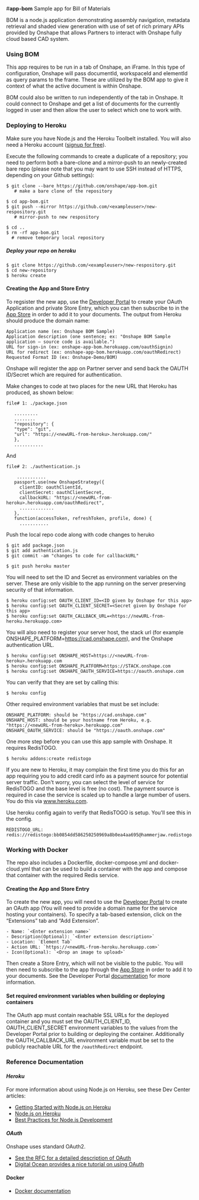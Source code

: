 #**app-bom**
Sample app for Bill of Materials

BOM is a node.js application demonstrating assembly navigation, metadata retrieval and shaded view generation with use of set of rich primary APIs provided by Onshape that allows Partners to interact with Onshape fully cloud based CAD system.

### **Using BOM**
This app requires to be run in a tab of Onshape, an iFrame. In this type of configuration, Onshape will pass documentId, workspaceId and elementId as query params to the frame. These are utilized by the BOM app to give it context of what the active document is within Onshape.

BOM could also be written to run independently of the tab in Onshape. It could connect to Onshape and get a list of documents for the currently logged in user and then allow the user to select which one to work with.


### **Deploying to Heroku**

Make sure you have Node.js and the Heroku Toolbelt installed. You will also need a Heroku account ([signup for free](https://www.heroku.com/)).

Execute the following commands to create a duplicate of a repository; you need to perform both a bare-clone and a mirror-push to an newly-created bare repo (please note that you may want to use SSH instead of HTTPS, depending on your Github settings):

    $ git clone --bare https://github.com/onshape/app-bom.git
       # make a bare clone of the repository

    $ cd app-bom.git
    $ git push --mirror https://github.com/<exampleuser>/new-respository.git
       # mirror-push to new respository

    $ cd ..
    $ rm -rf app-bom.git
      # remove temporary local repository

##### Deploy your repo on heroku

    $ git clone https://github.com/<exampleuser>/new-respository.git
    $ cd new-repository
    $ heroku create

#### **Creating the App and Store Entry**

To regsister the new app, use the [Developer Portal](https://dev-portal.onshape.com) to create your OAuth Application and private Store Entry, which you can then subscribe to in the [App Store](https://appstore.onshape.com) in order to add it to your documents. The output from Heroku should produce the domain name:

    Application name (ex: Onshape BOM Sample)
    Application description (one sentence; ex: "Onshape BOM Sample application — source code is available.")
    URL for sign-in (ex: onshape-app-bom.herokuapp.com/oauthSignin)
    URL for redirect (ex: onshape-app-bom.herokuapp.com/oauthRedirect)
    Requested Format ID (ex: Onshape-Demo/BOM)

Onshape will register the app on Partner server and send back the OAUTH ID/Secret which are required for authentication.

Make changes to code at two places for the new URL that Heroku has produced, as shown below:

    file# 1: ./package.json

       .........
       ........
       "repository": {
       "type": "git",
       "url": "https://<newURL-from-heroku>.herokuapp.com/"
       },
       ...........

   And

    file# 2: ./authentication.js

        ...........
       passport.use(new OnshapeStrategy({
         clientID: oauthClientId,
         clientSecret: oauthClientSecret,
         callbackURL: "https://<newURL-from-heroku>.herokuapp.com/oauthRedirect",
         .............
       },
       function(accessToken, refreshToken, profile, done) {
         ...........

Push the local repo code along with code changes to heruko

    $ git add package.json
    $ git add authentication.js
    $ git commit -am "changes to code for callbackURL"

    $ git push heroku master

You will need to set the ID and Secret as environment variables on the server. These are only visible to the app running on the server preserving security of that information.

    $ heroku config:set OAUTH_CLIENT_ID=<ID given by Onshape for this app>
    $ heroku config:set OAUTH_CLIENT_SECRET=<Secret given by Onshape for this app>
    $ heroku config:set OAUTH_CALLBACK_URL=<https://newURL-from-heroku.herokuapp.com>

You will also need to register your server host, the stack url (for example ONSHAPE_PLATFORM=https://cad.onshape.com), and the Onshape authentication URL.

    $ heroku config:set ONSHAPE_HOST=https://<newURL-from-heroku>.herokuapp.com
    $ heroku config:set ONSHAPE_PLATFORM=https://STACK.onshape.com
    $ heroku config:set ONSHAPE_OAUTH_SERVICE=https://oauth.onshape.com

You can verify that they are set by calling this:

    $ heroku config

Other required environment variables that must be set include:

    ONSHAPE_PLATFORM: should be "https://cad.onshape.com"
    ONSHAPE_HOST: should be your hostname from Heroku, e.g. "https://<newURL-from-heroku>.herokuapp.com"
    ONSHAPE_OAUTH_SERVICE: should be "https://oauth.onshape.com"

One more step before you can use this app sample with Onshape. It requires RedisTOGO.

    $ heroku addons:create redistogo

If you are new to Heroku, it may complain the first time you do this for an app requiring you to add credit card info as a payment source for potential server traffic. Don't worry, you can select the level of service for RedisTOGO and the base level is free (no cost). The payment source is required in case the service is scaled up to handle a large number of users. You do this via www.heroku.com.

Use heroku config again to verify that RedisTOGO is setup. You'll see this in the config.

    REDISTOGO_URL:        redis://redistogo:bb0854dd586250250969a8b0ea4aa695@hammerjaw.redistogo.com:11093/

### **Working with Docker**

The repo also includes a Dockerfile, docker-compose.yml and docker-cloud.yml that can be used to build a container with the app and compose that container with
the required Redis service.

#### **Creating the App and Store Entry**

To create the new app, you will need to use the [Developer Portal](https://dev-portal.onshape.com) to create an OAuth app (You will need to provide a domain name for the service hosting your containers). To specify a tab-based extension, click on the “Extensions” tab and “Add Extension”.

    - Name: `<Enter extension name>`
	- Description(Optional): `<Enter extension description>`
	- Location: `Element Tab`
	- Action URL: `https://<newURL-from-heroku.herokuapp.com>` 
	- Icon(Optional): `<Drop an image to upload>`
Then create a Store Entry, which will not be visible to the public.  You will then need to subscribe to the app through the [App Store](https://appstore.onshape.com) in order to add it to your documents.  See the Developer Portal [documentation](https://dev-portal.onshape.com/help) for more information.

#### **Set required environment variables when building or deploying containers**
The OAuth app must contain reachable SSL URLs for the deployed container and you must set the OAUTH_CLIENT_ID, OAUTH_CLIENT_SECRET environment
variables to the values from the Developer Portal prior to building or deploying the container. Additionally the OAUTH_CALLBACK_URL environment
variable must be set to the publicly reachable URL for the `/oauthRedirect` endpoint.

### **Reference Documentation**
#### ***Heroku***
For more information about using Node.js on Heroku, see these Dev Center articles:

 -  [Getting Started with Node.js on Heroku](https://devcenter.heroku.com/articles/getting-started-with-nodejs)
 -  [Node.js on Heroku](https://devcenter.heroku.com/categories/nodejs)
 -  [Best Practices for Node.js Development](https://devcenter.heroku.com/articles/node-best-practices)

#### ***OAuth***
Onshape uses standard OAuth2.
 - [See the RFC for a detailed description of OAuth](https://tools.ietf.org/html/rfc6749)
 - [Digital Ocean provides a nice tutorial on using OAuth](https://www.digitalocean.com/community/tutorials/an-introduction-to-oauth-2)

#### **Docker**
 - [Docker documentation](https://docs.docker.com)
